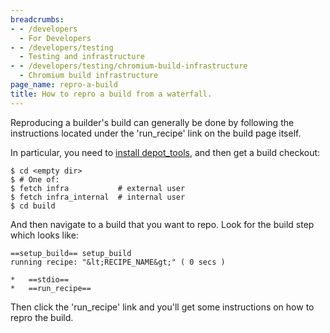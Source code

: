 ```yaml
---
breadcrumbs:
- - /developers
  - For Developers
- - /developers/testing
  - Testing and infrastructure
- - /developers/testing/chromium-build-infrastructure
  - Chromium build infrastructure
page_name: repro-a-build
title: How to repro a build from a waterfall.
---
```


Reproducing a builder's build can generally be done by following the
instructions located under the 'run_recipe' link on the build page itself.

In particular, you need to [install
depot_tools](/developers/how-tos/install-depot-tools), and then get a build
checkout:

```none
$ cd <empty dir>
$ # One of:
$ fetch infra           # external user
$ fetch infra_internal  # internal user
$ cd build
```

And then navigate to a build that you want to repo. Look for the build step
which looks like:

    ==setup_build== setup_build
    running recipe: "&lt;RECIPE_NAME&gt;" ( 0 secs )

    *   ==stdio==
    *   ==run_recipe==

Then click the 'run_recipe' link and you'll get some instructions on how to
repro the build.
